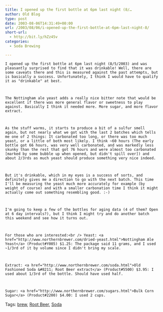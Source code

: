 ```yaml
---
title: I opened up the first bottle at 6pm last night (8/…
author: Old Blog
type: post
date: 2003-08-06T14:31:49+00:00
url: /2003/08/06/i-opened-up-the-first-bottle-at-6pm-last-night-8/
short-url:
  - http://bit.ly/hZz45v
categories:
  - Soda Brewing

---
```

<div class='microid-http+http:sha1:6563e9b414094eddf99c9b4014f5dde579fce4cf'>
  
    I opened up the first bottle at 6pm last night (8/5/2003) and was pleasantly surprised to find that it was drinkable! Well, there are some caveats there and this is measured against the past attempts, but is basically a success. Unfortunately, I think I would have to qualify it as "drinkable" at best.
  
  
  
    The Nottingham ale yeast adds a really nice bitter note that would be excellent if there was more general flavor or sweetness to play against. Basically I think it needed more. More sugar, and more flavor extract.
  
  
  
    As the stuff warms, it starts to produce a bit of a sulfur smell again, but not nearly what we got with the last 2 batches which tells me one of 2 things: It carbonated too long, or there was too much yeast, or a little of both most likely. I think ~60 hours (The early bottle got 66 hours, was very well carbonated, and was markedly less skunky than the rest that got 76 hours and were almost too carbonated [marked by some bubble up when opened, but didn't spill over]) and about 2/3rds as much yeast should produce something very nice indeed.
  
  
  
    But it's drinkable, which in my eyes is a success of sorts, and definitely gives me a direction to go with the next batch. This time I'll be measuring the yeast much more accurately for example (by weight of course) and with a smaller carbonation time I think it might actually come out something resembling good. :-)
  
  
  
    I'm going to keep a few of the bottles for aging data (4 of them? Open at 6 day intervals?), but I think I might try and do another batch this weekend and see how it turns out.
  
  
  
    For those who are interested:<br /> Yeast: <a href="http://www.northernbrewer.com/dried-yeast.html">Nottingham Ale Yeast</a> (Product#Y005) $1.25: The package said 11 grams, and I used ~1/3rd of it by volume since I didn't bring my scale.
  
  
  
    Extract: <a href="http://www.northernbrewer.com/soda.html">Old Fashioned Soda &#8211; Root Beer extract</a> (Product#5500) $3.95: I used about 1/3rd of the bottle. Should have used half.
  
  
  
    Sugar: <a href="http://www.northernbrewer.com/sugars.html">Bulk Corn Sugar</a> (Product#2200) $4.00: I used 2 cups.
  
</div>

<div class="st-post-tags">
  Tags: <a href="http://www.cavort.org/tag/brew/" title="brew" rel="tag">brew</a>, <a href="http://www.cavort.org/tag/root-beer/" title="Root Beer" rel="tag">Root Beer</a>, <a href="http://www.cavort.org/tag/soda/" title="Soda" rel="tag">Soda</a><br />
</div>
